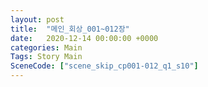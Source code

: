```yaml
---
layout: post
title:  "메인_회상_001~012장"
date:   2020-12-14 00:00:00 +0000
categories: Main
Tags: Story Main
SceneCode: ["scene_skip_cp001-012_q1_s10"]
---
```

